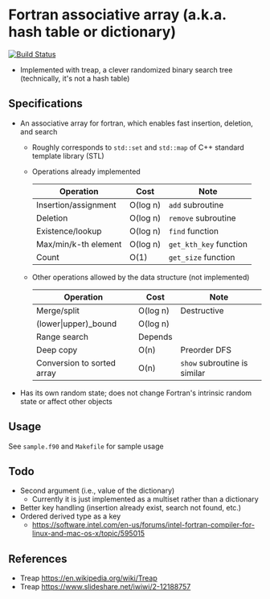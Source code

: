 # Fortran associative array (a.k.a. hash table or dictionary)
[![Build Status](https://travis-ci.org/ysdtkm/fortran_associative_array.svg?branch=master)](https://travis-ci.org/ysdtkm/fortran_associative_array)
* Implemented with treap, a clever randomized binary search tree (technically, it's not a hash table)

## Specifications
* An associative array for fortran, which enables fast insertion, deletion, and search
    * Roughly corresponds to `std::set` and `std::map` of C++ standard template library (STL)
    * Operations already implemented
    
      |Operation                  |Cost     |Note                                          |
      |----                       |----     |----                                          |
      |Insertion/assignment       |O(log n) |`add` subroutine                              |
      |Deletion                   |O(log n) |`remove` subroutine                           |
      |Existence/lookup           |O(log n) |`find` function                               |
      |Max/min/k-th element       |O(log n) |`get_kth_key` function                        |
      |Count                      |O(1)     |`get_size` function                           |

    * Other operations allowed by the data structure (not implemented)
    
      |Operation                  |Cost     |Note                                          |
      |----                       |----     |----                                          |
      |Merge/split                |O(log n) |Destructive                                   |
      |(lower\|upper)\_bound      |O(log n) |                                              |
      |Range search               |Depends  |                                              |
      |Deep copy                  |O(n)     |Preorder DFS                                  |
      |Conversion to sorted array |O(n)     |`show` subroutine is similar                  |

* Has its own random state; does not change Fortran's intrinsic random state or affect other objects

## Usage
See `sample.f90` and `Makefile` for sample usage

## Todo
* Second argument (i.e., value of the dictionary)
    * Currently it is just implemented as a multiset rather than a dictionary
* Better key handling (insertion already exist, search not found, etc.)
* Ordered derived type as a key
    * https://software.intel.com/en-us/forums/intel-fortran-compiler-for-linux-and-mac-os-x/topic/595015

## References
* Treap https://en.wikipedia.org/wiki/Treap
* Treap https://www.slideshare.net/iwiwi/2-12188757

